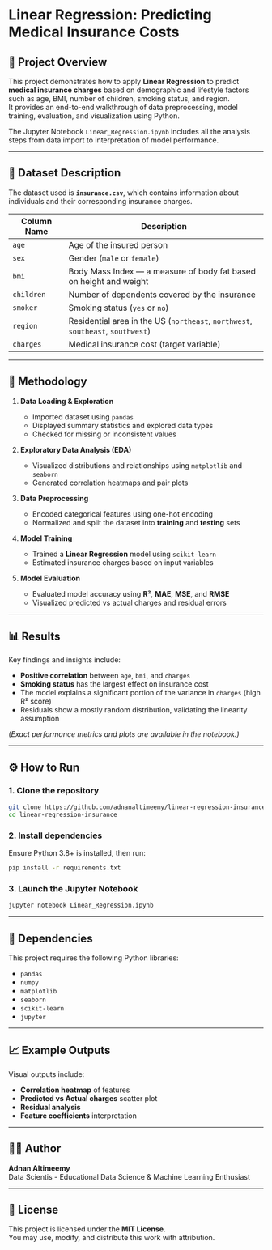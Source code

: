 # Linear Regression: Predicting Medical Insurance Costs

## 📘 Project Overview
This project demonstrates how to apply **Linear Regression** to predict **medical insurance charges** based on demographic and lifestyle factors such as age, BMI, number of children, smoking status, and region.  
It provides an end-to-end walkthrough of data preprocessing, model training, evaluation, and visualization using Python.

The Jupyter Notebook `Linear_Regression.ipynb` includes all the analysis steps from data import to interpretation of model performance.

---

## 🧩 Dataset Description

The dataset used is **`insurance.csv`**, which contains information about individuals and their corresponding insurance charges.

| Column Name | Description |
|--------------|-------------|
| `age` | Age of the insured person |
| `sex` | Gender (`male` or `female`) |
| `bmi` | Body Mass Index — a measure of body fat based on height and weight |
| `children` | Number of dependents covered by the insurance |
| `smoker` | Smoking status (`yes` or `no`) |
| `region` | Residential area in the US (`northeast`, `northwest`, `southeast`, `southwest`) |
| `charges` | Medical insurance cost (target variable) |

---

## 🧠 Methodology

1. **Data Loading & Exploration**
   - Imported dataset using `pandas`
   - Displayed summary statistics and explored data types
   - Checked for missing or inconsistent values

2. **Exploratory Data Analysis (EDA)**
   - Visualized distributions and relationships using `matplotlib` and `seaborn`
   - Generated correlation heatmaps and pair plots

3. **Data Preprocessing**
   - Encoded categorical features using one-hot encoding
   - Normalized and split the dataset into **training** and **testing** sets

4. **Model Training**
   - Trained a **Linear Regression** model using `scikit-learn`
   - Estimated insurance charges based on input variables

5. **Model Evaluation**
   - Evaluated model accuracy using **R²**, **MAE**, **MSE**, and **RMSE**
   - Visualized predicted vs actual charges and residual errors

---

## 📊 Results

Key findings and insights include:

- **Positive correlation** between `age`, `bmi`, and `charges`  
- **Smoking status** has the largest effect on insurance cost  
- The model explains a significant portion of the variance in `charges` (high R² score)  
- Residuals show a mostly random distribution, validating the linearity assumption  

*(Exact performance metrics and plots are available in the notebook.)*

---

## ⚙️ How to Run

### 1. Clone the repository
```bash
git clone https://github.com/adnanaltimeemy/linear-regression-insurance.git
cd linear-regression-insurance
```

### 2. Install dependencies
Ensure Python 3.8+ is installed, then run:
```bash
pip install -r requirements.txt
```

### 3. Launch the Jupyter Notebook
```bash
jupyter notebook Linear_Regression.ipynb
```

---

## 🧰 Dependencies

This project requires the following Python libraries:

- `pandas`
- `numpy`
- `matplotlib`
- `seaborn`
- `scikit-learn`
- `jupyter`

---

## 📈 Example Outputs

Visual outputs include:
- **Correlation heatmap** of features  
- **Predicted vs Actual charges** scatter plot  
- **Residual analysis**  
- **Feature coefficients** interpretation  

---

## 🧑‍💻 Author

**Adnan Altimeemy**  
Data Scientis  - 
Educational Data Science & Machine Learning Enthusiast

---

## 📄 License

This project is licensed under the **MIT License**.  
You may use, modify, and distribute this work with attribution.
